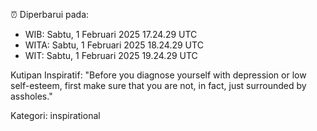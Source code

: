 ⏰ Diperbarui pada:
- WIB: Sabtu, 1 Februari 2025 17.24.29 UTC
- WITA: Sabtu, 1 Februari 2025 18.24.29 UTC
- WIT: Sabtu, 1 Februari 2025 19.24.29 UTC

Kutipan Inspiratif:
"Before you diagnose yourself with depression or low self-esteem, first make sure that you are not, in fact, just surrounded by assholes."


Kategori: inspirational

